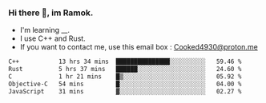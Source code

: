 ### Hi there 👋, im Ramok.

- I'm learning __.
- I use C++ and Rust.
- If you want to contact me, use this email box : Cooked4930@proton.me

<!--START_SECTION:waka-->

```txt
C++           13 hrs 34 mins  ███████████████░░░░░░░░░░   59.46 %
Rust          5 hrs 37 mins   ██████░░░░░░░░░░░░░░░░░░░   24.60 %
C             1 hr 21 mins    █▒░░░░░░░░░░░░░░░░░░░░░░░   05.92 %
Objective-C   54 mins         █░░░░░░░░░░░░░░░░░░░░░░░░   04.00 %
JavaScript    31 mins         ▓░░░░░░░░░░░░░░░░░░░░░░░░   02.27 %
```

<!--END_SECTION:waka-->

